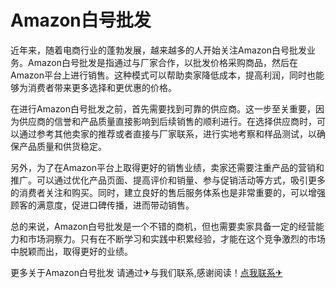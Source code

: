 # Amazon白号批发

近年来，随着电商行业的蓬勃发展，越来越多的人开始关注Amazon白号批发业务。Amazon白号批发是指通过与厂家合作，以批发价格采购商品，然后在Amazon平台上进行销售。这种模式可以帮助卖家降低成本，提高利润，同时也能够为消费者带来更多选择和更优惠的价格。

在进行Amazon白号批发之前，首先需要找到可靠的供应商。这一步至关重要，因为供应商的信誉和产品质量直接影响到后续销售的顺利进行。在选择供应商时，可以通过参考其他卖家的推荐或者直接与厂家联系，进行实地考察和样品测试，以确保产品质量和供货稳定。

另外，为了在Amazon平台上取得更好的销售业绩，卖家还需要注重产品的营销和推广。可以通过优化产品页面、提高评价和销量、参与促销活动等方式，吸引更多的消费者关注和购买。同时，建立良好的售后服务体系也是非常重要的，可以增强顾客的满意度，促进口碑传播，进而带动销售。

总的来说，Amazon白号批发是一个不错的商机，但也需要卖家具备一定的经营能力和市场洞察力。只有在不断学习和实践中积累经验，才能在这个竞争激烈的市场中脱颖而出，取得更好的业绩。

更多关于Amazon白号批发 请通过✈与我们联系,感谢阅读！[点我联系✈](https://web.G208.com)